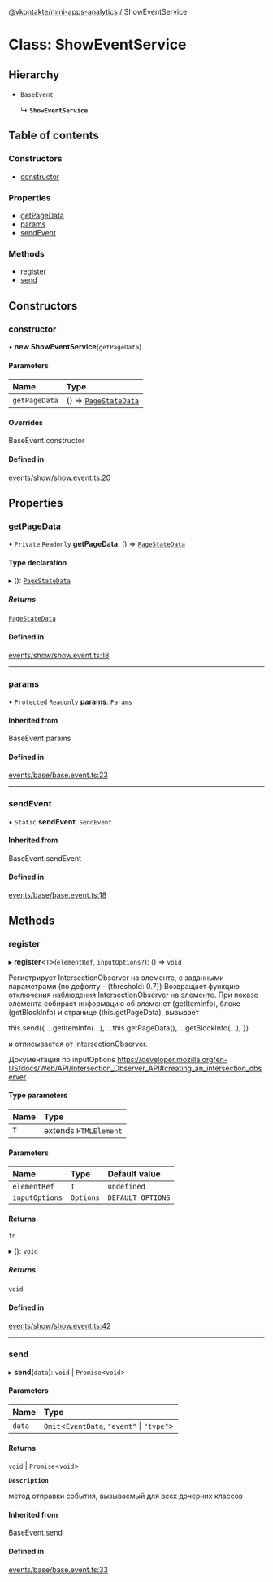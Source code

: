 [@vkontakte/mini-apps-analytics](../README.md) / ShowEventService

# Class: ShowEventService

## Hierarchy

- `BaseEvent`

  ↳ **`ShowEventService`**

## Table of contents

### Constructors

- [constructor](ShowEventService.md#constructor)

### Properties

- [getPageData](ShowEventService.md#getpagedata)
- [params](ShowEventService.md#params)
- [sendEvent](ShowEventService.md#sendevent)

### Methods

- [register](ShowEventService.md#register)
- [send](ShowEventService.md#send)

## Constructors

### constructor

• **new ShowEventService**(`getPageData`)

#### Parameters

| Name | Type |
| :------ | :------ |
| `getPageData` | () => [`PageStateData`](../README.md#pagestatedata) |

#### Overrides

BaseEvent.constructor

#### Defined in

[events/show/show.event.ts:20](https://github.com/VKCOM/mini-apps-analytics/blob/e50c632/packages/core/src/events/show/show.event.ts#L20)

## Properties

### getPageData

• `Private` `Readonly` **getPageData**: () => [`PageStateData`](../README.md#pagestatedata)

#### Type declaration

▸ (): [`PageStateData`](../README.md#pagestatedata)

##### Returns

[`PageStateData`](../README.md#pagestatedata)

#### Defined in

[events/show/show.event.ts:18](https://github.com/VKCOM/mini-apps-analytics/blob/e50c632/packages/core/src/events/show/show.event.ts#L18)

___

### params

• `Protected` `Readonly` **params**: `Params`

#### Inherited from

BaseEvent.params

#### Defined in

[events/base/base.event.ts:23](https://github.com/VKCOM/mini-apps-analytics/blob/e50c632/packages/core/src/events/base/base.event.ts#L23)

___

### sendEvent

▪ `Static` **sendEvent**: `SendEvent`

#### Inherited from

BaseEvent.sendEvent

#### Defined in

[events/base/base.event.ts:18](https://github.com/VKCOM/mini-apps-analytics/blob/e50c632/packages/core/src/events/base/base.event.ts#L18)

## Methods

### register

▸ **register**<`T`\>(`elementRef`, `inputOptions?`): () => `void`

Регистрирует IntersectionObserver на элементе, с заданными параметрами (по дефолту - {threshold: 0.7})
Возвращает функцию отключения наблюдения IntersectionObserver на элементе.
При показе элемента собирает информацию об элеменет (getItemInfo), блоке (getBlockInfo) и странице (this.getPageData),
вызывает

this.send({
    ...getItemInfo(...),
    ...this.getPageData(),
    ...getBlockInfo(...),
})

и отписывается от IntersectionObserver.

Документация по inputOptions https://developer.mozilla.org/en-US/docs/Web/API/Intersection_Observer_API#creating_an_intersection_observer

#### Type parameters

| Name | Type |
| :------ | :------ |
| `T` | extends `HTMLElement` |

#### Parameters

| Name | Type | Default value |
| :------ | :------ | :------ |
| `elementRef` | `T` | `undefined` |
| `inputOptions` | `Options` | `DEFAULT_OPTIONS` |

#### Returns

`fn`

▸ (): `void`

##### Returns

`void`

#### Defined in

[events/show/show.event.ts:42](https://github.com/VKCOM/mini-apps-analytics/blob/e50c632/packages/core/src/events/show/show.event.ts#L42)

___

### send

▸ **send**(`data`): `void` \| `Promise`<`void`\>

#### Parameters

| Name | Type |
| :------ | :------ |
| `data` | `Omit`<`EventData`, ``"event"`` \| ``"type"``\> |

#### Returns

`void` \| `Promise`<`void`\>

**`Description`**

метод отправки события, вызываемый для всех дочерних классов

#### Inherited from

BaseEvent.send

#### Defined in

[events/base/base.event.ts:33](https://github.com/VKCOM/mini-apps-analytics/blob/e50c632/packages/core/src/events/base/base.event.ts#L33)
